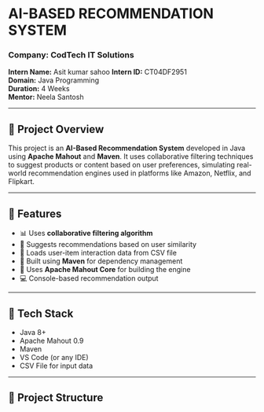#  AI-BASED RECOMMENDATION SYSTEM

### Company: **CodTech IT Solutions**  
**Intern Name:** Asit kumar sahoo
**Intern ID:** CT04DF2951  
**Domain:** Java Programming  
**Duration:** 4 Weeks  
**Mentor:** Neela Santosh  

---

## 📌 Project Overview

This project is an **AI-Based Recommendation System** developed in Java using **Apache Mahout** and **Maven**. It uses collaborative filtering techniques to suggest products or content based on user preferences, simulating real-world recommendation engines used in platforms like Amazon, Netflix, and Flipkart.

---

## 🚀 Features

- 📊 Uses **collaborative filtering algorithm**
- 🧠 Suggests recommendations based on user similarity
- 📁 Loads user-item interaction data from CSV file
- 🧩 Built using **Maven** for dependency management
- 📌 Uses **Apache Mahout Core** for building the engine
- 💻 Console-based recommendation output

---

## 🔧 Tech Stack

- Java 8+
- Apache Mahout 0.9
- Maven
- VS Code (or any IDE)
- CSV File for input data

---

## 📁 Project Structure

